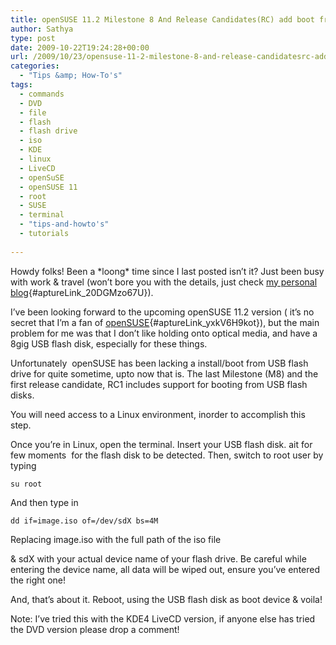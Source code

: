 ```yaml
---
title: openSUSE 11.2 Milestone 8 And Release Candidates(RC) add boot from USB flash disk option, here’s how to use it
author: Sathya
type: post
date: 2009-10-22T19:24:28+00:00
url: /2009/10/23/opensuse-11-2-milestone-8-and-release-candidatesrc-add-boot-from-usb-flash-disk-option-heres-how-to-use-it/
categories:
  - "Tips &amp; How-To's"
tags:
  - commands
  - DVD
  - file
  - flash
  - flash drive
  - iso
  - KDE
  - linux
  - LiveCD
  - openSuSE
  - openSUSE 11
  - root
  - SUSE
  - terminal
  - "tips-and-howto's"
  - tutorials
  
---
```

Howdy folks! Been a \*loong\* time since I last posted isn&#8217;t it? Just been busy with work & travel (won&#8217;t bore you with the details, just check [my personal blog][1]{#aptureLink_20DGMzo67U}).
  
I&#8217;ve been looking forward to the upcoming openSUSE 11.2 version ( it&#8217;s no secret that I&#8217;m a fan of [openSUSE][2]{#aptureLink_yxkV6H9kot}), but the main problem for me was that I don&#8217;t like holding onto optical media, and have a 8gig USB flash disk, especially for these things.

Unfortunately  openSUSE has been lacking a install/boot from USB flash drive for quite sometime, upto now that is. The last Milestone (M8) and the first release candidate, RC1 includes support for booting from USB flash disks.

You will need access to a Linux environment, inorder to accomplish this step.

<!--more-->Once you&#8217;re in Linux, open the terminal. Insert your USB flash disk. ait for few moments  for the flash disk to be detected. Then, switch to root user by typing


  
`su root`

And then type in
  
`dd if=image.iso of=/dev/sdX bs=4M`
  
Replacing image.iso with the full path of the iso file
  
& sdX with your actual device name of your flash drive. Be careful while entering the device name, all data will be wiped out, ensure you&#8217;ve entered the right one!

And, that&#8217;s about it. Reboot, using the USB flash disk as boot device & voila!

Note: I&#8217;ve tried this with the KDE4 LiveCD version, if anyone else has tried the DVD version please drop a comment!

 [1]: http://sathyabh.at/
 [2]: http://en.opensuse.org/